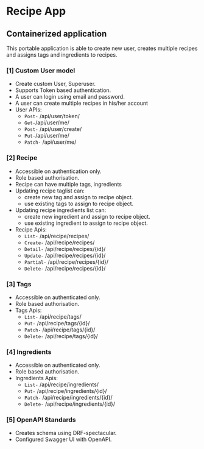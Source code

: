 # Recipe App

## Containerized application

This portable application is able to create new user, creates multiple recipes and assigns tags and ingredients to recipes.

### [1] Custom User model

- Create custom User, Superuser.
- Supports Token based authentication.
- A user can login using email and password.
- A user can create multiple recipes in his/her account
- User APIs:
  - `Post-` /api/user/token/
  - `Get-`/api/user/me/
  - `Post-` /api/user/create/
  - `Put-`/api/user/me/
  - `Patch-` /api/user/me/

### [2] Recipe

- Accessible on authentication only.
- Role based authorisation.
- Recipe can have multiple tags, ingredients
- Updating recipe taglist can:
  - create new tag and assign to recipe object.
  - use existing tags to assign to recipe object.
- Updating recipe ingredients list can:
  - create new ingredient and assign to recipe object.
  - use existing ingredient to assign to recipe object.
- Recipe Apis:
  - `List-` /api/recipe/recipes/
  - `Create-` /api/recipe/recipes/
  - `Detail-` /api/recipe/recipes/{id}/
  - `Update-` /api/recipe/recipes/{id}/
  - `Partial-` /api/recipe/recipes/{id}/
  - `Delete-` /api/recipe/recipes/{id}/

### [3] Tags

- Accessible on authenticated only.
- Role based authorisation.
- Tags Apis:
  - `List-` /api/recipe/tags/
  - `Put-` /api/recipe/tags/{id}/
  - `Patch-` /api/recipe/tags/{id}/
  - `Delete-` /api/recipe/tags/{id}/

### [4] Ingredients

- Accessible on authenticated only.
- Role based authorisation.
- Ingredients Apis:
  - `List-` /api/recipe/ingredients/
  - `Put-` /api/recipe/ingredients/{id}/
  - `Patch-` /api/recipe/ingredients/{id}/
  - `Delete-` /api/recipe/ingredients/{id}/

### [5] OpenAPI Standards

- Creates schema using DRF-spectacular.
- Configured Swagger UI with OpenAPI.
